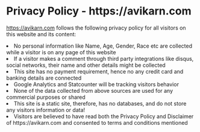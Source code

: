 <h1>Privacy Policy - https://avikarn.com</h1>

https://avikarn.com follows the following privacy policy for all visitors on this website and its content:

<li>  No personal information like Name, Age, Gender, Race etc are collected while a visitor is on any page of this website</li>
<li>  If a visitor makes a comment through third party integrations like disqus, social networks, their name and other details might be           collected</li>
<li>  This site has no payment requirement, hence no any credit card and banking details are connected</li>
<li>  Google Analytics and Statcounter will be tracking visitors behavior</li>
<li>  None of the data collected from above sources are used for any commercial purposes or shared </li>
<li>  This site is a static site, therefore, has no databases, and do not store any visitors information or data!</li>
<li>  Visitors are believed to have read both the Privacy Policy and Disclaimer of https://avikarn.com and consented to terms and                 conditions mentioned</li>
